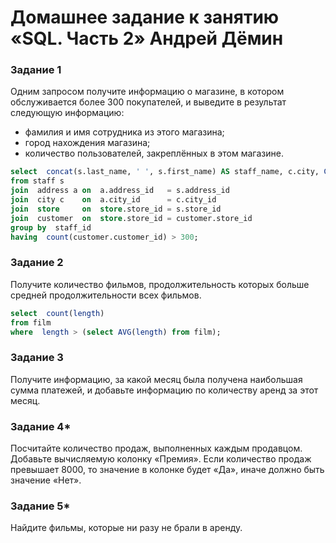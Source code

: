 # Домашнее задание к занятию «SQL. Часть 2» Андрей Дёмин

### Задание 1

Одним запросом получите информацию о магазине, в котором обслуживается более 300 покупателей, и выведите в результат следующую информацию: 
- фамилия и имя сотрудника из этого магазина;
- город нахождения магазина;
- количество пользователей, закреплённых в этом магазине.

```sql
select  concat(s.last_name, ' ', s.first_name) AS staff_name, c.city, COUNT(customer.customer_id)
from staff s
join  address a on  a.address_id   = s.address_id 
join  city c    on  a.city_id      = c.city_id  
join  store     on  store.store_id = s.store_id
join  customer  on  store.store_id = customer.store_id
group by  staff_id 
having  count(customer.customer_id) > 300; 
```

### Задание 2

Получите количество фильмов, продолжительность которых больше средней продолжительности всех фильмов.

```sql
select  count(length)
from film
where  length > (select AVG(length) from film);
```

### Задание 3

Получите информацию, за какой месяц была получена наибольшая сумма платежей, и добавьте информацию по количеству аренд за этот месяц.


### Задание 4*

Посчитайте количество продаж, выполненных каждым продавцом. Добавьте вычисляемую колонку «Премия». Если количество продаж превышает 8000, то значение в колонке будет «Да», иначе должно быть значение «Нет».

### Задание 5*

Найдите фильмы, которые ни разу не брали в аренду.
